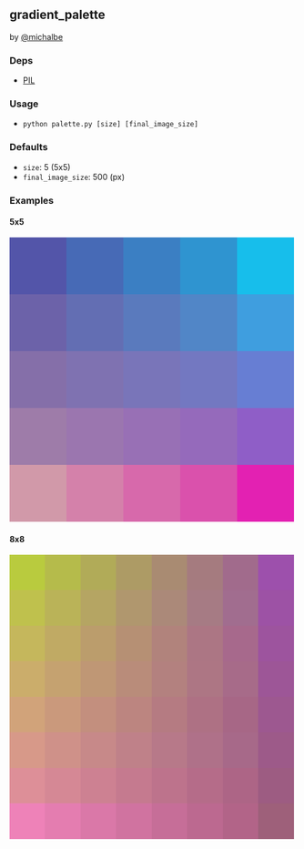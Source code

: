 gradient_palette
---
by [@michalbe](http://github.com/michalbe)

### Deps
  - [PIL](http://www.pythonware.com/products/pil/)

### Usage
  - `python palette.py [size] [final_image_size]`

### Defaults
  - `size`: 5 (5x5)
  - `final_image_size`: 500 (px)

### Examples
#### 5x5
![5x5 Palette](images/E4B77718AFE40175.png)

#### 8x8
![8x8 Palette](images/40739153C910BD28.png)

